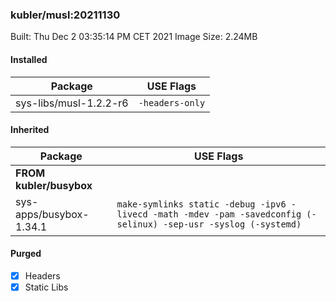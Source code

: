 ### kubler/musl:20211130

Built: Thu Dec  2 03:35:14 PM CET 2021
Image Size: 2.24MB

#### Installed
Package | USE Flags
--------|----------
sys-libs/musl-1.2.2-r6 | `-headers-only`
#### Inherited
Package | USE Flags
--------|----------
**FROM kubler/busybox** |
sys-apps/busybox-1.34.1 | `make-symlinks static -debug -ipv6 -livecd -math -mdev -pam -savedconfig (-selinux) -sep-usr -syslog (-systemd)`

#### Purged
- [x] Headers
- [x] Static Libs
